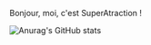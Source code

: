Bonjour, moi, c'est SuperAtraction !<br>

![Anurag's GitHub stats](https://github-readme-stats.vercel.app/api?username=superatraction)
